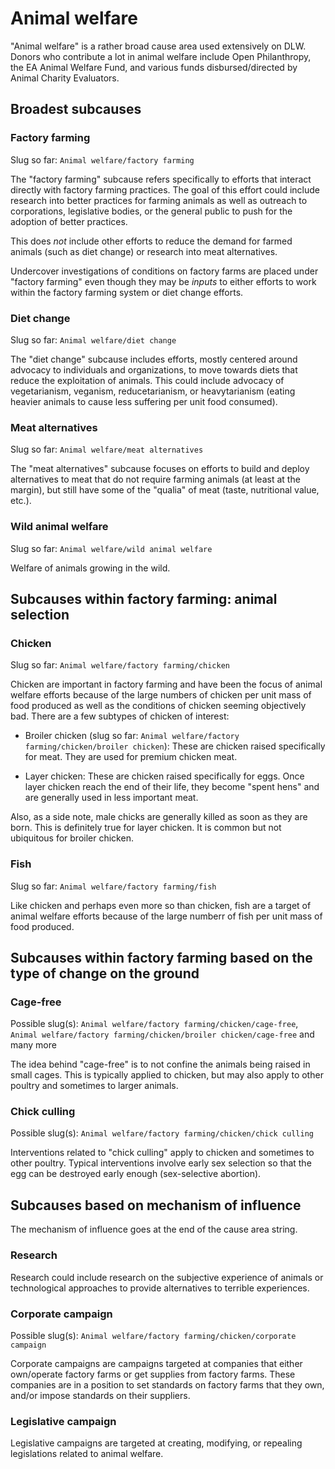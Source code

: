 # Animal welfare

"Animal welfare" is a rather broad cause area used extensively on
DLW. Donors who contribute a lot in animal welfare include Open
Philanthropy, the EA Animal Welfare Fund, and various funds
disbursed/directed by Animal Charity Evaluators.

## Broadest subcauses

### Factory farming

Slug so far: `Animal welfare/factory farming`

The "factory farming" subcause refers specifically to efforts that
interact directly with factory farming practices. The goal of this
effort could include research into better practices for farming
animals as well as outreach to corporations, legislative bodies, or
the general public to push for the adoption of better practices.

This does *not* include other efforts to reduce the demand for farmed
animals (such as diet change) or research into meat alternatives.

Undercover investigations of conditions on factory farms are placed
under "factory farming" even though they may be *inputs* to either
efforts to work within the factory farming system or diet change
efforts.

### Diet change

Slug so far: `Animal welfare/diet change`

The "diet change" subcause includes efforts, mostly centered around
advocacy to individuals and organizations, to move towards diets that
reduce the exploitation of animals. This could include advocacy of
vegetarianism, veganism, reducetarianism, or heavytarianism (eating
heavier animals to cause less suffering per unit food consumed).

### Meat alternatives

Slug so far: `Animal welfare/meat alternatives`

The "meat alternatives" subcause focuses on efforts to build and
deploy alternatives to meat that do not require farming animals (at
least at the margin), but still have some of the "qualia" of meat
(taste, nutritional value, etc.).

### Wild animal welfare

Slug so far: `Animal welfare/wild animal welfare`

Welfare of animals growing in the wild.

## Subcauses within factory farming: animal selection

### Chicken

Slug so far: `Animal welfare/factory farming/chicken`

Chicken are important in factory farming and have been the focus of
animal welfare efforts because of the large numbers of chicken per
unit mass of food produced as well as the conditions of chicken seeming
objectively bad. There are a few subtypes of chicken of interest:

* Broiler chicken (slug so far:
  `Animal welfare/factory farming/chicken/broiler chicken`):
  These are chicken raised
  specifically for meat. They are used for premium chicken meat.
 
* Layer chicken: These are chicken raised specifically for eggs. Once
  layer chicken reach the end of their life, they become "spent hens"
  and are generally used in less important meat.

Also, as a side note, male chicks are generally killed as soon as they
are born. This is definitely true for layer chicken. It is common but
not ubiquitous for broiler chicken.

### Fish

Slug so far: `Animal welfare/factory farming/fish`

Like chicken and perhaps even more so than chicken, fish are a target
of animal welfare efforts because of the large numberr of fish per
unit mass of food produced.

## Subcauses within factory farming based on the type of change on the ground

### Cage-free

Possible slug(s): `Animal welfare/factory farming/chicken/cage-free`,
`Animal welfare/factory farming/chicken/broiler chicken/cage-free` and
many more

The idea behind "cage-free" is to not confine the animals being raised
in small cages. This is typically applied to chicken, but may also
apply to other poultry and sometimes to larger animals.

### Chick culling

Possible slug(s): `Animal welfare/factory farming/chicken/chick culling`

Interventions related to "chick culling" apply to chicken and
sometimes to other poultry. Typical interventions involve early sex
selection so that the egg can be destroyed early enough (sex-selective
abortion).

## Subcauses based on mechanism of influence

The mechanism of influence goes at the end of the cause area string.

### Research

Research could include research on the subjective experience of
animals or technological approaches to provide alternatives to
terrible experiences.

### Corporate campaign

Possible slug(s): `Animal welfare/factory farming/chicken/corporate campaign`

Corporate campaigns are campaigns targeted at companies that either
own/operate factory farms or get supplies from factory farms. These
companies are in a position to set standards on factory farms that
they own, and/or impose standards on their suppliers.

### Legislative campaign

Legislative campaigns are targeted at creating, modifying, or
repealing legislations related to animal welfare.

